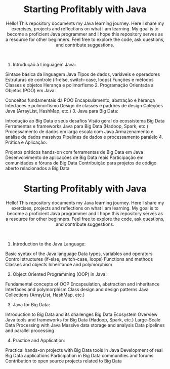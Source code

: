 <h1
  align="center"
>
  Starting Profitably with Java
</h1>
<p
  align="center"
>
  Hello! This repository documents my Java learning journey. Here I share my exercises, projects and reflections on what I am learning. My goal is to become a proficient Java programmer and I hope this repository serves as a resource for other beginners. Feel free to   explore the code, ask questions, and contribute suggestions.
</p>

<br/>

1. Introdução à Linguagem Java:

Sintaxe básica da linguagem Java
Tipos de dados, variáveis e operadores
Estruturas de controle (if-else, switch-case, loops)
Funções e métodos
Classes e objetos
Herança e polimorfismo
2. Programação Orientada a Objetos (POO) em Java:

Conceitos fundamentais da POO
Encapsulamento, abstração e herança
Interfaces e polimorfismo
Design de classes e padrões de design
Coleções Java (ArrayList, HashMap, etc.)
3. Java para Big Data:

Introdução ao Big Data e seus desafios
Visão geral do ecossistema Big Data
Ferramentas e frameworks Java para Big Data (Hadoop, Spark, etc.)
Processamento de dados em larga escala com Java
Armazenamento e análise de dados massivos
Pipelines de dados e processamento paralelo
4. Prática e Aplicação:

Projetos práticos hands-on com ferramentas de Big Data em Java
Desenvolvimento de aplicações de Big Data reais
Participação em comunidades e fóruns de Big Data
Contribuição para projetos de código aberto relacionados a Big Data
<h1
  align="center"
>
  Starting Profitably with Java
</h1>
<p
  align="center"
>
  Hello! This repository documents my Java learning journey. Here I share my exercises, projects and reflections on what I am learning. My goal is to become a proficient Java programmer and I hope this repository serves as a resource for other beginners. Feel free to   explore the code, ask questions, and contribute suggestions.
</p>

<br/>

1. Introduction to the Java Language:

Basic syntax of the Java language
Data types, variables and operators
Control structures (if-else, switch-case, loops)
Functions and methods
Classes and objects
Inheritance and polymorphism

2. Object Oriented Programming (OOP) in Java:

Fundamental concepts of OOP
Encapsulation, abstraction and inheritance
Interfaces and polymorphism
Class design and design patterns
Java Collections (ArrayList, HashMap, etc.)

3. Java for Big Data:

Introduction to Big Data and its challenges
Big Data Ecosystem Overview
Java tools and frameworks for Big Data (Hadoop, Spark, etc.)
Large-Scale Data Processing with Java
Massive data storage and analysis
Data pipelines and parallel processing

4. Practice and Application:

Practical hands-on projects with Big Data tools in Java
Development of real Big Data applications
Participation in Big Data communities and forums
Contribution to open source projects related to Big Data
